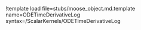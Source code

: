 !template load file=stubs/moose_object.md.template name=ODETimeDerivativeLog syntax=/ScalarKernels/ODETimeDerivativeLog